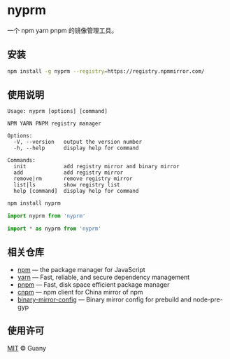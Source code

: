 # nyprm

一个 npm yarn pnpm 的镜像管理工具。

## 安装

```bash
npm install -g nyprm --registry=https://registry.npmmirror.com/
```

## 使用说明

```text
Usage: nyprm [options] [command]

NPM YARN PNPM registry manager

Options:
  -V, --version   output the version number
  -h, --help      display help for command

Commands:
  init            add registry mirror and binary mirror
  add             add registry mirror
  remove|rm       remove registry mirror
  list|ls         show registry list
  help [command]  display help for command
```

```bash
npm install nyprm
```

```javascript
import nyprm from 'nyprm'
```

```javascript
import * as nyprm from 'nyprm'
```

## 相关仓库

- [npm](https://github.com/npm/cli) — the package manager for JavaScript
- [yarn](https://github.com/yarnpkg/yarn) — Fast, reliable, and secure dependency management
- [pnpm](https://github.com/pnpm/pnpm) — Fast, disk space efficient package manager
- [cnpm](https://github.com/cnpm/cnpm) — npm client for China mirror of npm
- [binary-mirror-config](https://github.com/cnpm/binary-mirror-config) — Binary mirror config for prebuild and node-pre-gyp

## 使用许可

[MIT](https://opensource.org/licenses/MIT) © Guany
